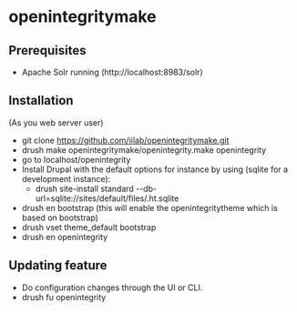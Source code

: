 openintegritymake
=================

## Prerequisites
* Apache Solr running (http://localhost:8983/solr)

## Installation

(As you web server user)

* git clone https://github.com/iilab/openintegritymake.git
* drush make openintegritymake/openintegrity.make openintegrity
* go to localhost/openintegrity
* Install Drupal with the default options for instance by using (sqlite for a development instance):
  * drush site-install standard --db-url=sqlite://sites/default/files/.ht.sqlite
* drush en bootstrap (this will enable the openintegritytheme which is based on bootstrap)
* drush vset theme_default bootstrap
* drush en openintegrity

## Updating feature

* Do configuration changes through the UI or CLI.
* drush fu openintegrity
